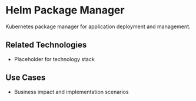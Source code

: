 # Helm Package Manager

Kubernetes package manager for application deployment and management.

## Related Technologies
- Placeholder for technology stack

## Use Cases
- Business impact and implementation scenarios
